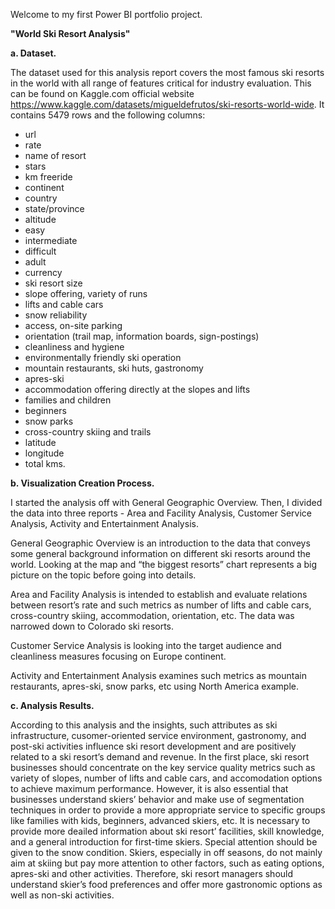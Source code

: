 Welcome to my first Power BI portfolio project.

**"World Ski Resort Analysis"**

**a. Dataset.**

The dataset used for this analysis report covers the most famous ski resorts in the world with all range of features critical for industry evaluation.
This can be found on Kaggle.com official website https://www.kaggle.com/datasets/migueldefrutos/ski-resorts-world-wide. It contains 5479 rows and the following columns:
-	url
-	rate
-	name of resort
-	stars
-	km freeride
-	continent
-	country
-	state/province
-	altitude
-	easy
-	intermediate
-	difficult
-	adult
-	currency
-	ski resort size
-	slope offering, variety of runs
-	lifts and cable cars
-	snow reliability
-	access, on-site parking 
-	orientation (trail map, information boards, sign-postings)
-	cleanliness and hygiene
-	environmentally friendly ski operation
-	mountain restaurants, ski huts, gastronomy
-	apres-ski
-	accommodation offering directly at the slopes and lifts
-	families and children
-	beginners
-	snow parks
-	cross-country skiing and trails
-	latitude
-	longitude
-	total kms.
  
**b. Visualization Creation Process.** 

I started the analysis off with General Geographic Overview. Then, I divided the data into three reports - Area and Facility Analysis, Customer Service Analysis, Activity and Entertainment Analysis.

General Geographic Overview is an introduction to the data that conveys some general background information on different ski resorts around the world. Looking at the map and “the biggest resorts” chart represents a big picture on the topic before going into details.

Area and Facility Analysis is intended to establish and evaluate relations between resort’s rate and such metrics as number of lifts and cable cars, cross-country skiing, accommodation, orientation, etc. The data was narrowed down to Colorado ski resorts. 

Customer Service Analysis is looking into the target audience and cleanliness measures focusing on Europe continent.

Activity and Entertainment Analysis examines such metrics as mountain restaurants, apres-ski, snow parks, etc using North America example.

**c. Analysis Results.**

According to this analysis and the insights, such attributes as ski infrastructure, cusomer-oriented service environment, gastronomy, and post-ski activities influence ski resort development and are positively related to a ski resort’s demand and revenue. In the first place, ski resort businesses should concentrate on the key service quality metrics such as variety of slopes, number of lifts and cable cars, and accomodation options to achieve maximum performance. However, it is also essential that businesses understand skiers’ behavior and make use of segmentation techniques in order to provide a more appropriate service to specific groups like families with kids, beginners, advanced skiers, etc. It is necessary to provide more deailed information about ski resort’ facilities, skill knowledge, and a general introduction for first-time skiers. Special attention should be given to the snow condition. Skiers, especially in off seasons, do not mainly aim at skiing but pay more attention to other factors, such as eating options, apres-ski and other activities. Therefore, ski resort managers should understand skier’s food preferences and offer more gastronomic options as well as non-ski activities.



